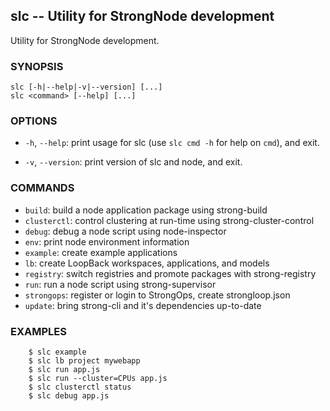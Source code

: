 ## slc -- Utility for StrongNode development

Utility for StrongNode development.

### SYNOPSIS

    slc [-h|--help|-v|--version] [...]
    slc <command> [--help] [...]

### OPTIONS

* `-h`, `--help`:
  print usage for slc (use `slc cmd -h` for help on `cmd`), and exit.

* `-v`, `--version`:
  print version of slc and node, and exit.

### COMMANDS

* `build`: build a node application package using strong-build
* `clusterctl`: control clustering at run-time using strong-cluster-control
* `debug`: debug a node script using node-inspector
* `env`: print node environment information
* `example`: create example applications
* `lb`: create LoopBack workspaces, applications, and models
* `registry`: switch registries and promote packages with strong-registry
* `run`: run a node script using strong-supervisor
* `strongops`: register or login to StrongOps, create strongloop.json
* `update`: bring strong-cli and it's dependencies up-to-date

### EXAMPLES

        $ slc example
        $ slc lb project mywebapp
        $ slc run app.js
        $ slc run --cluster=CPUs app.js
        $ slc clusterctl status
        $ slc debug app.js
